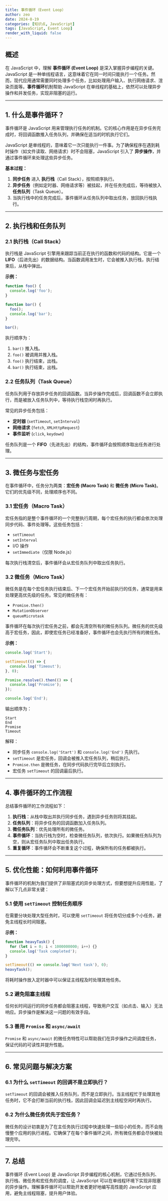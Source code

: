 ```yaml
---
title: 事件循环（Event Loop）
author: zeo
date: 2024-8-19
categories: [知识点, JavaScript]
tags: [JavaScript, Event Loop]
render_with_liquid: false
---
```


## 概述

在 JavaScript 中，理解 **事件循环 (Event Loop)** 是深入掌握异步编程的关键。JavaScript 是一种单线程语言，这意味着它在同一时间只能执行一个任务。然而，现代应用通常需要同时处理多个任务，比如处理用户输入、执行网络请求、渲染页面等。**事件循环**机制帮助 JavaScript 在单线程的基础上，依然可以处理异步操作和并发任务，实现非阻塞的运行。

---

## 1. 什么是事件循环？

事件循环是 JavaScript 用来管理执行任务的机制。它的核心作用是在异步任务完成时，将回调函数推入任务队列，并确保在适当的时机执行它们。

JavaScript 是单线程的，意味着它一次只能执行一件事。为了确保程序在遇到耗时操作（如文件读取、网络请求）时不会阻塞，JavaScript 引入了 **异步操作**，并通过事件循环来处理这些异步任务。

**基本过程：**
1. **同步任务** 进入 **执行栈**（Call Stack），按照顺序执行。
2. **异步任务**（例如定时器、网络请求等）被挂起，并在任务完成后，等待被放入 **任务队列**（Task Queue）。
3. 当执行栈中的任务完成后，事件循环从任务队列中取出任务，放回执行栈执行。

---

## 2. 执行栈和任务队列

### 2.1 执行栈（Call Stack）

执行栈是 JavaScript 引擎用来跟踪当前正在执行的函数和代码的结构。它是一个 **LIFO**（后进先出）的数据结构。当函数调用发生时，它会被推入执行栈，执行结束后，从栈中弹出。

**示例：**
```javascript
function foo() {
  console.log('foo');
}

function bar() {
  foo();
  console.log('bar');
}

bar();
```
执行顺序为：
1. `bar()` 推入栈。
2. `foo()` 被调用并推入栈。
3. `foo()` 执行结束，出栈。
4. `bar()` 执行结束，出栈。

### 2.2 任务队列（Task Queue）

任务队列用于存放异步任务的回调函数。当异步操作完成后，回调函数不会立即执行，而是被放入任务队列中，等待执行栈空闲时再执行。

常见的异步任务包括：
- **定时器** (`setTimeout`, `setInterval`)
- **网络请求** (`fetch`, `XMLHttpRequest`)
- **事件监听** (`click`, `keydown`)

任务队列是一个 **FIFO**（先进先出）的结构，事件循环会按照顺序取出任务进行处理。

---

## 3. 微任务与宏任务

在事件循环中，任务分为两类：**宏任务 (Macro Task)** 和 **微任务 (Micro Task)**。它们的优先级不同，处理顺序也不同。

### 3.1 宏任务（Macro Task）

宏任务指的是整个事件循环的一个完整执行周期，每个宏任务的执行都会依次处理同步代码、事件处理等。这些任务包括：

- `setTimeout`
- `setInterval`
- I/O 操作
- `setImmediate`（仅限 Node.js）
  
每次执行栈清空后，事件循环会从宏任务队列中取出任务执行。

### 3.2 微任务（Micro Task）

微任务是在每个宏任务执行结束后、下一个宏任务开始前执行的任务，通常是用来处理更高优先级的任务。常见的微任务有：

- `Promise.then()`
- `MutationObserver`
- `queueMicrotask`

事件循环在每次执行宏任务之前，都会先清空所有的微任务队列。微任务的优先级高于宏任务，因此，即使宏任务已经准备好，事件循环也会先执行所有的微任务。

**示例：**
```javascript
console.log('Start');

setTimeout(() => {
  console.log('Timeout');
}, 0);

Promise.resolve().then(() => {
  console.log('Promise');
});

console.log('End');
```
输出顺序为：
```
Start
End
Promise
Timeout
```
解释：
- 同步任务 `console.log('Start')` 和 `console.log('End')` 先执行。
- `setTimeout` 是宏任务，回调会被推入宏任务队列，稍后执行。
- `Promise.then` 是微任务，在同步代码执行完毕后立刻执行。
- 宏任务 `setTimeout` 的回调最后执行。

---

## 4. 事件循环的工作流程

总结事件循环的工作流程如下：

1. **执行栈**：从栈中取出并执行同步任务，遇到异步任务则将其挂起。
2. **任务队列**：将异步任务的回调函数加入任务队列。
3. **微任务队列**：优先处理所有的微任务。
4. **事件循环**：当执行栈为空时，检查微任务队列，依次执行。如果微任务队列为空，则从宏任务队列中取出任务执行。
5. **重复循环**：事件循环会不断重复这个过程，确保所有的任务都被执行。

---

## 5. 优化性能：如何利用事件循环

事件循环的机制为我们提供了非阻塞式的异步处理方式，但要想提升应用性能，了解以下几点非常关键：

### 5.1 使用 `setTimeout` 控制任务顺序

在需要分块处理大型任务时，可以使用 `setTimeout` 将任务切分成多个小任务，避免主线程长时间阻塞。

**示例：**
```javascript
function heavyTask() {
  for (let i = 0; i < 1000000000; i++) {}
  console.log('Task completed');
}

setTimeout(() => console.log('Next task'), 0);
heavyTask();
```
将耗时操作放入定时器中可以保证主线程及时处理其他任务。

### 5.2 避免阻塞主线程

任何长时间运行的同步任务都会阻塞主线程，导致用户交互（如点击、输入）无法响应。异步操作是解决这一问题的有效手段。

### 5.3 善用 `Promise` 和 `async/await`

`Promise` 和 `async/await` 的微任务特性可以帮助我们在异步操作之间调度任务，保证代码的可读性并提升性能。

---

## 6. 常见问题与解决方案

### 6.1 为什么 `setTimeout` 的回调不是立即执行？

`setTimeout` 的回调会被推入任务队列，而不是立即执行。当主线程忙于处理其他任务时，它不会打断当前的执行栈，因此回调会延迟到主线程空闲时再执行。

### 6.2 为什么微任务优先于宏任务？

微任务的设计初衷是为了在主任务执行过程中快速处理一些较小的任务，而不会拖慢整个应用的执行进程。它确保了在每个事件循环之间，所有微任务都会尽快被处理完毕。

---

## 7. 总结

事件循环 (Event Loop) 是 JavaScript 异步编程的核心机制，它通过任务队列、执行栈、微任务和宏任务的调度，让 JavaScript 可以在单线程环境下实现非阻塞的异步操作。理解事件循环可以帮助开发者更好地编写高性能的 JavaScript 应用，避免主线程阻塞，提升用户体验。